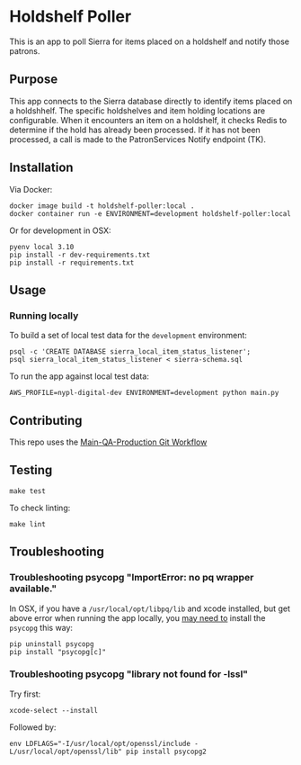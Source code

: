 # Holdshelf Poller

This is an app to poll Sierra for items placed on a holdshelf and notify those patrons.

## Purpose

This app connects to the Sierra database directly to identify items placed on a holdshhelf. The specific holdshelves and item holding locations are configurable. When it encounters an item on a holdshelf, it checks Redis to determine if the hold has already been processed. If it has not been processed, a call is made to the PatronServices Notify endpoint (TK).

## Installation

Via Docker:

```
docker image build -t holdshelf-poller:local .
docker container run -e ENVIRONMENT=development holdshelf-poller:local
```

Or for development in OSX:
```
pyenv local 3.10
pip install -r dev-requirements.txt
pip install -r requirements.txt
```

## Usage

### Running locally

To build a set of local test data for the `development` environment:

```
psql -c 'CREATE DATABASE sierra_local_item_status_listener';
psql sierra_local_item_status_listener < sierra-schema.sql
```

To run the app against local test data:
```
AWS_PROFILE=nypl-digital-dev ENVIRONMENT=development python main.py
```

## Contributing

This repo uses the [Main-QA-Production Git Workflow](https://github.com/NYPL/engineering-general/blob/main/standards/git-workflow.md#main-qa-production)

## Testing

```
make test
```

To check linting:
```
make lint
```

## Troubleshooting
### Troubleshooting psycopg "ImportError: no pq wrapper available."

In OSX, if you have a `/usr/local/opt/libpq/lib` and xcode installed, but get above error when running the app locally, you [may need to](https://stackoverflow.com/questions/70585068/how-do-i-get-libpq-to-be-found-by-ctypes-find-library) install the `psycopg` this way:

```
pip uninstall psycopg
pip install "psycopg[c]"
```

### Troubleshooting psycopg "library not found for -lssl"

Try first:
```
xcode-select --install
```

Followed by:
```
env LDFLAGS="-I/usr/local/opt/openssl/include -L/usr/local/opt/openssl/lib" pip install psycopg2
```

